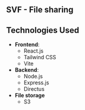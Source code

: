 ## SVF - File sharing

## Technologies Used

- **Frontend**:
  - React.js
  - Tailwind CSS
  - Vite
- **Backend**:
  - Node.js
  - Express.js
  - Directus
- **File storage**
  - S3
